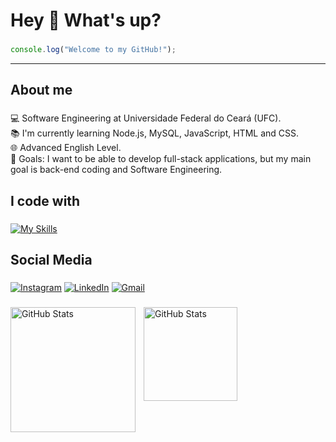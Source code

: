 # Hey 👋 What's up?

###

```js
console.log("Welcome to my GitHub!");
```
<hr>

###

<h2 align="left">About me</h2>

###

<p align="left">💻 Software Engineering at Universidade Federal do Ceará (UFC).<br>📚 I'm currently learning Node.js, MySQL, JavaScript, HTML and CSS.<br>🌐 Advanced English Level.<br>🎯 Goals: I want to be able to develop full-stack applications, but my main goal is back-end coding and Software Engineering.</p>

###

<h2 align="left">I code with</h2>

###

[![My Skills](https://skillicons.dev/icons?i=nodejs,mysql,html,css,js,git,sequelize,vscode,netlify)](https://skillicons.dev)

###

<h2 align="left">Social Media</h2>

###

[![Instagram](https://skillicons.dev/icons?i=instagram)](https://instagram.com/eduucavalcante__)
[![LinkedIn](https://skillicons.dev/icons?i=linkedin)](https://www.linkedin.com/in/eduardo-cavalcante-dev)
[![Gmail](https://skillicons.dev/icons?i=gmail)](mailto:eduardo.cavalcante.contact@gmail.com)

###

<p>
  <img 
    align="left" 
    alt="GitHub Stats" 
    height="200" 
    style="padding-right: 10px;" 
    src="https://github-readme-stats.vercel.app/api?username=eduucavalcante&show_icons=true&theme=tokyonight&include_all_commits=true&locale=pt-br" 
  />

<img 
      align="left" 
      alt="GitHub Stats" 
      height="150" 
      src="https://github-readme-stats.vercel.app/api/top-langs/?username=eduucavalcante&theme=tokyonight&layout=compact&custom_title=Tecnologias&langs_count=9" 
  />

</p>
